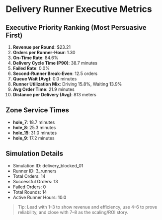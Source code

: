 # Delivery Runner Executive Metrics

## Executive Priority Ranking (Most Persuasive First)
1. **Revenue per Round**: $23.21
2. **Orders per Runner‑Hour**: 1.30
3. **On‑Time Rate**: 84.6%
4. **Delivery Cycle Time (P90)**: 38.7 minutes
5. **Failed Rate**: 0.0%
6. **Second‑Runner Break‑Even**: 12.5 orders
7. **Queue Wait (Avg)**: 0.0 minutes
8. **Runner Utilization Mix**: Driving 15.8%, Waiting 13.9%
9. **Avg Order Time**: 21.9 minutes
10. **Distance per Delivery (Avg)**: 813 meters

## Zone Service Times
- **hole_7**: 18.7 minutes
- **hole_8**: 25.3 minutes
- **hole_15**: 31.0 minutes
- **hole_9**: 17.2 minutes


## Simulation Details
- Simulation ID: delivery_blocked_01
- Runner ID: 3_runners
- Total Orders: 14
- Successful Orders: 13
- Failed Orders: 0
- Total Rounds: 14
- Active Runner Hours: 10.0

> Tip: Lead with 1–3 to show revenue and efficiency, use 4–6 to prove reliability, and close with 7–8 as the scaling/ROI story.
